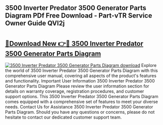 ## 3500 Inverter Predator 3500 Generator Parts Diagram PDf Free Download - Part-vTR Service Owner Guide QVI2j

# <h2><a href="http://dfrlfjb.blite.top/?on=3500+Inverter+Predator+3500+Generator+Parts+Diagram">🔗Download New 👉🔴 3500 Inverter Predator 3500 Generator Parts Diagram</a></h2>

[![3500 Inverter Predator 3500 Generator Parts Diagram download](https://i.imgur.com/lujVjoI.png)](http://dfrlfjb.blite.top/?on=3500+Inverter+Predator+3500+Generator+Parts+Diagram)
Explore the world of 3500 Inverter Predator 3500 Generator Parts Diagram with this comprehensive user manual, covering all aspects of the product's features and functionality. Important User Information 3500 Inverter Predator 3500 Generator Parts Diagram Please review the user information section for details on warranty coverage, registration procedures, and customer support options. This 3500 Inverter Predator 3500 Generator Parts Diagram comes equipped with a comprehensive set of features to meet your diverse needs. Contact Us for Assistance 3500 Inverter Predator 3500 Generator Parts Diagram. Should you have any questions or concerns, please do not hesitate to contact our dedicated customer support team.
